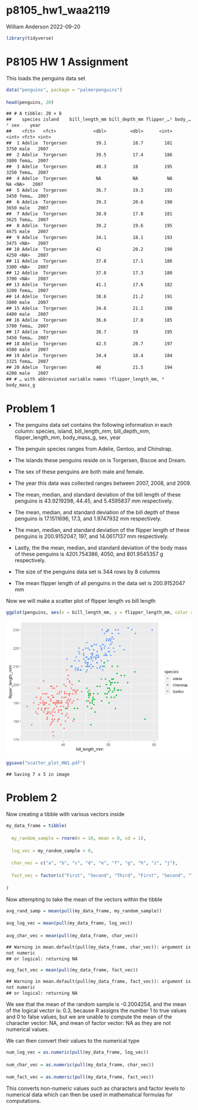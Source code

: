 p8105_hw1_waa2119
================
William Anderson
2022-09-20

``` r
library(tidyverse)
```

# P8105 HW 1 Assignment

This loads the penguins data set

``` r
data("penguins", package = "palmerpenguins")

head(penguins, 20)
```

    ## # A tibble: 20 × 8
    ##    species island    bill_length_mm bill_depth_mm flipper_…¹ body_…² sex    year
    ##    <fct>   <fct>              <dbl>         <dbl>      <int>   <int> <fct> <int>
    ##  1 Adelie  Torgersen           39.1          18.7        181    3750 male   2007
    ##  2 Adelie  Torgersen           39.5          17.4        186    3800 fema…  2007
    ##  3 Adelie  Torgersen           40.3          18          195    3250 fema…  2007
    ##  4 Adelie  Torgersen           NA            NA           NA      NA <NA>   2007
    ##  5 Adelie  Torgersen           36.7          19.3        193    3450 fema…  2007
    ##  6 Adelie  Torgersen           39.3          20.6        190    3650 male   2007
    ##  7 Adelie  Torgersen           38.9          17.8        181    3625 fema…  2007
    ##  8 Adelie  Torgersen           39.2          19.6        195    4675 male   2007
    ##  9 Adelie  Torgersen           34.1          18.1        193    3475 <NA>   2007
    ## 10 Adelie  Torgersen           42            20.2        190    4250 <NA>   2007
    ## 11 Adelie  Torgersen           37.8          17.1        186    3300 <NA>   2007
    ## 12 Adelie  Torgersen           37.8          17.3        180    3700 <NA>   2007
    ## 13 Adelie  Torgersen           41.1          17.6        182    3200 fema…  2007
    ## 14 Adelie  Torgersen           38.6          21.2        191    3800 male   2007
    ## 15 Adelie  Torgersen           34.6          21.1        198    4400 male   2007
    ## 16 Adelie  Torgersen           36.6          17.8        185    3700 fema…  2007
    ## 17 Adelie  Torgersen           38.7          19          195    3450 fema…  2007
    ## 18 Adelie  Torgersen           42.5          20.7        197    4500 male   2007
    ## 19 Adelie  Torgersen           34.4          18.4        184    3325 fema…  2007
    ## 20 Adelie  Torgersen           46            21.5        194    4200 male   2007
    ## # … with abbreviated variable names ¹​flipper_length_mm, ²​body_mass_g

# Problem 1

-   The penguins data set contains the following information in each
    column: species, island, bill_length_mm, bill_depth_mm,
    flipper_length_mm, body_mass_g, sex, year

-   The penguin species ranges from Adelie, Gentoo, and Chinstrap.

-   The islands these penguins reside on is Torgersen, Biscoe and Dream.

-   The sex of these penguins are both male and female.

-   The year this data was collected ranges between 2007, 2008, and
    2009.

-   The mean, median, and standard deviation of the bill length of these
    penguins is 43.9219298, 44.45, and 5.4595837 mm respectively.

-   The mean, median, and standard deviation of the bill depth of these
    penguins is 17.1511696, 17.3, and 1.9747932 mm respectively.

-   The mean, median, and standard deviation of the flipper length of
    these penguins is 200.9152047, 197, and 14.0617137 mm respectively.

-   Lastly, the the mean, median, and standard deviation of the body
    mass of these penguins is 4201.754386, 4050, and 801.9545357 g
    respectively.

-   The size of the penguins data set is 344 rows by 8 columns

-   The mean flipper length of all penguins in the data set is
    200.9152047 mm

Now we will make a scatter plot of flipper length vs bill length

``` r
ggplot(penguins, aes(x = bill_length_mm, y = flipper_length_mm, color = species)) + geom_point()
```

![](p8105_hw1_waa2119_files/figure-gfm/unnamed-chunk-3-1.png)<!-- -->

``` r
ggsave("scatter_plot_HW1.pdf")
```

    ## Saving 7 x 5 in image

# Problem 2

Now creating a tibble with various vectors inside

``` r
my_data_frame = tibble(
  
  my_random_sample = rnorm(n = 10, mean = 0, sd = 1),
  
  log_vec = my_random_sample > 0,
  
  char_vec = c("a", "b", "c", "d", "e", "f", "g", "h", "i", "j"),
  
  fact_vec = factor(c("First", "Second", "Third", "First", "Second", "Third", "First", "Second", "Third", "First"))
  
)
```

Now attempting to take the mean of the vectors within the tibble

``` r
avg_rand_samp = mean(pull(my_data_frame, my_random_sample))

avg_log_vec = mean(pull(my_data_frame, log_vec))

avg_char_vec = mean(pull(my_data_frame, char_vec))
```

    ## Warning in mean.default(pull(my_data_frame, char_vec)): argument is not numeric
    ## or logical: returning NA

``` r
avg_fact_vec = mean(pull(my_data_frame, fact_vec))
```

    ## Warning in mean.default(pull(my_data_frame, fact_vec)): argument is not numeric
    ## or logical: returning NA

We see that the mean of the random sample is -0.2004254, and the mean of
the logical vector is: 0.3, because R assigns the number 1 to true
values and 0 to false values, but we are unable to compute the mean of
the character vector: NA, and mean of factor vector: NA as they are not
numerical values.

We can then convert their values to the numerical type

``` r
num_log_vec = as.numeric(pull(my_data_frame, log_vec))

num_char_vec = as.numeric(pull(my_data_frame, char_vec))

num_fact_vec = as.numeric(pull(my_data_frame, fact_vec))
```

This converts non-numeric values such as characters and factor levels to
numerical data which can then be used in mathematical formulas for
computations.
